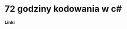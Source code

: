 # 72 godziny kodowania w c# 

**Linki**

[Najlepsze rozszerzenia do Visual Studio 2017]: https://github.com/plcode7/72code/blob/master/Najlepsze_rozszerzenia_do_Visual%20Studio/najlepsze-rozszerzenia-do-visual-studio-2017.md


